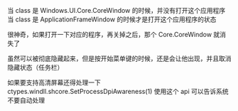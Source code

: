 当 class 是 Windows.UI.Core.CoreWindow 的时候，并没有打开这个应用程序
当 class 是 ApplicationFrameWindow 的时候才是打开这个应用程序的状态

很神奇，如果打开一下对应的程序，再关掉之后，那个 Core.CoreWindow 就消失了

虽然可以被彻底隐藏起来，但是按开始菜单键的时候，还是会让他出现，并且取消隐藏状态（任务栏）

如果要支持高清屏幕还得处理一下
ctypes.windll.shcore.SetProcessDpiAwareness(1) 使用这个 api 可以告诉系统不要自动处理